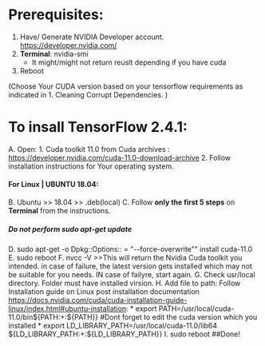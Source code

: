 # Prerequisites:
1. Have/ Generate NVIDIA Developer account. https://developer.nvidia.com/
2. __Terminal__: nvidia-smi 
    * It might/might not return reuslt depending if you have cuda
4. Reboot


(Choose Your CUDA version based on your tensorflow requirements as indicated in 1. Cleaning Corrupt Dependencies. )

# To insall TensorFlow 2.4.1:

A. Open:
    1. Cuda toolkit 11.0 from Cuda archives : https://developer.nvidia.com/cuda-11.0-download-archive
    2. Follow installation instructions for Your operating system.


#### For Linux | UBUNTU 18.04:
B. Ubuntu >> 18.04 >> .deb(local)
C. Follow __only the first 5 steps__ on __Terminal__ from the instructions.
##### Do not perform sudo apt-get update
D. sudo apt-get -o Dpkg::Options:: = "--force-overwrite"" install cuda-11.0
E. sudo reboot
F. nvcc -V
    >>This will return the Nvidia Cuda toolkit you intended. in case of failure, the latest version gets installed which may not be suitable for you needs. IN case of failyre, start again.
G. Check usr/local directory. Folder must have installed virsion.
H. Add file to path: Follow Installation guide on Linux post installation documentation https://docs.nvidia.com/cuda/cuda-installation-guide-linux/index.html#ubuntu-installation:
    * export PATH=/usr/local/cuda-11.0/bin${PATH:+:${PATH}}        #Dont forget to edit the cuda version which you installed
    * export LD_LIBRARY_PATH=/usr/local/cuda-11.0/lib64\
                         ${LD_LIBRARY_PATH:+:${LD_LIBRARY_PATH}}
I. sudo reboot
##Done!


